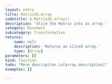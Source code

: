 ```yaml
---
layout: entry
title: Matrix2D.array
codetitle: b.Matrix2D.array()
description: 'Slice the Matrix into an array.'
category: Document
subcategory: Transformation
returns:
    name: null
    description: 'Returns an sliced array.'
    type: [Array]
parameters: []
kind: function
todo: "More description.\n[array description]"
examples: []

---
```

